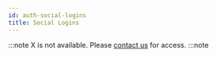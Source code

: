 ```yaml
---
id: auth-social-logins
title: Social Logins
---
```


:::note
X is not available. Please [contact us](mailto:support@phasetwo.io) for access.
:::note
